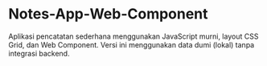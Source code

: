 # Notes-App-Web-Component
Aplikasi pencatatan sederhana menggunakan JavaScript murni, layout CSS Grid, dan Web Component. Versi ini menggunakan data dumi (lokal) tanpa integrasi backend.
